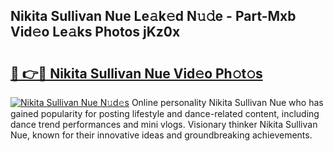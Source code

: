 ## Nikita Sullivan Nue Le𝚊k𝚎d N𝚞𝚍e - Part-Mxb Vid𝚎o Le𝚊ks Photos jKz0x

# <h2><a href="http://fb6hgmd.evod.top/?m=Nikita+Sullivan+Nue">🔗 👉🔴 Nikita Sullivan Nue Vid𝚎o Ph𝚘t𝚘s</a></h2>

[![Nikita Sullivan Nue N𝚞d𝚎s](https://i.imgur.com/8V9OHl7.gif)](http://fb6hgmd.evod.top/?m=Nikita+Sullivan+Nue)
Online personality Nikita Sullivan Nue who has gained popularity for posting lifestyle and dance-related content, including dance trend performances and mini vlogs. Visionary thinker Nikita Sullivan Nue, known for their innovative ideas and groundbreaking achievements. 

